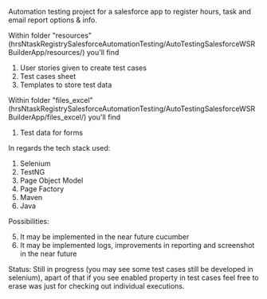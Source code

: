Automation testing project for a salesforce app to register hours, task and email report options & info.

Within folder "resources" (hrsNtaskRegistrySalesforceAutomationTesting/AutoTestingSalesforceWSRBuilderApp/resources/) you'll find
1. User stories given to create test cases
2. Test cases sheet
3. Templates to store test data

Within folder "files_excel" (hrsNtaskRegistrySalesforceAutomationTesting/AutoTestingSalesforceWSRBuilderApp/files_excel/) you'll find
1. Test data for forms

In regards the tech stack used:
1. Selenium
2. TestNG
3. Page Object Model
4. Page Factory
5. Maven
6. Java

Possibilities:

5. It may be implemented in the near future cucumber
6. It may be implemented logs, improvements in reporting and screenshot in the near future

Status:
Still in progress (you may see some test cases still be developed in selenium), apart of that if you see enabled property in test cases feel free to erase was just for checking out individual executions.

